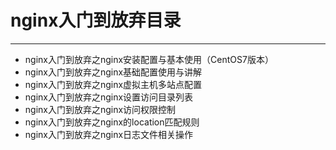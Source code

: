 # nginx入门到放弃目录
-----
*  nginx入门到放弃之nginx安装配置与基本使用（CentOS7版本）
*  nginx入门到放弃之nginx基础配置使用与讲解
*  nginx入门到放弃之nginx虚拟主机多站点配置
*  nginx入门到放弃之nginx设置访问目录列表
*  nginx入门到放弃之nginx访问权限控制
*  nginx入门到放弃之nginx的location匹配规则
*  nginx入门到放弃之nginx日志文件相关操作
